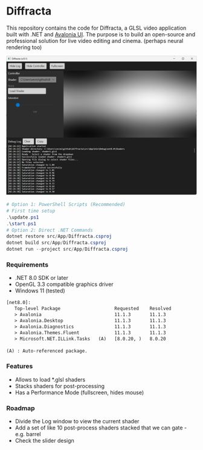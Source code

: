 # Diffracta

This repository contains the code for Diffracta, a GLSL video application built with .NET and [Avalonia UI](https://avaloniaui.net/). The purpose is to build an open-source and professional solution for live video editing and cinema. (perhaps neural rendering too)

![Diffracta](media/20250921.png)

```powershell
# Option 1: PowerShell Scripts (Recommended)
# First time setup
.\update.ps1
.\start.ps1
# Option 2: Direct .NET Commands
dotnet restore src/App/Diffracta.csproj
dotnet build src/App/Diffracta.csproj
dotnet run --project src/App/Diffracta.csproj
```

### Requirements

- .NET 8.0 SDK or later
- OpenGL 3.3 compatible graphics driver
- Windows 11 (tested)

```
[net8.0]: 
   Top-level Package                    Requested    Resolved
   > Avalonia                           11.1.3       11.1.3
   > Avalonia.Desktop                   11.1.3       11.1.3
   > Avalonia.Diagnostics               11.1.3       11.1.3
   > Avalonia.Themes.Fluent             11.1.3       11.1.3
   > Microsoft.NET.ILLink.Tasks   (A)   [8.0.20, )   8.0.20

(A) : Auto-referenced package.
```

### Features

- Allows to load *.glsl shaders    
- Stacks shaders for post-processing  
- Has a Performance Mode (fullscreen, hides mouse)  

### Roadmap
 
- Divide the Log window to view the current shader    
- Add a set of like 10 post-process shaders stacked that we can gate - e.g. barrel   
- Check the slider design  
  
